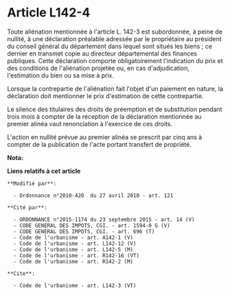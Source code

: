 # Article L142-4

Toute aliénation mentionnée à l'article L. 142-3 est subordonnée, à peine de nullité, à une déclaration préalable adressée
par le propriétaire au président du conseil général du département dans lequel sont situés les biens ; ce dernier en transmet
copie au directeur départemental des finances publiques. Cette déclaration comporte obligatoirement l'indication du prix et
des conditions de l'aliénation projetée ou, en cas d'adjudication, l'estimation du bien ou sa mise à prix. 

Lorsque la contrepartie de l'aliénation fait l'objet d'un paiement en nature, la déclaration doit mentionner le prix
d'estimation de cette contrepartie. 

Le silence des titulaires des droits de préemption et de substitution pendant trois mois à compter de la réception de la
déclaration mentionnée au premier alinéa vaut renonciation à l'exercice de ces droits. 

L'action en nullité prévue au premier alinéa se prescrit par cinq ans à compter de la publication de l'acte portant transfert
de propriété.

**Nota:**



**Liens relatifs à cet article**

	**Modifié par**:

	  - Ordonnance n°2010-420  du 27 avril 2010 - art. 121

	**Cité par**:

	  - ORDONNANCE n°2015-1174 du 23 septembre 2015 - art. 14 (V)
	  - CODE GENERAL DES IMPOTS, CGI. - art. 1594-0 G (V)
	  - CODE GENERAL DES IMPOTS, CGI. - art. 696 (T)
	  - Code de l'urbanisme - art. A142-1 (V)
	  - Code de l'urbanisme - art. L142-12 (V)
	  - Code de l'urbanisme - art. L142-5 (M)
	  - Code de l'urbanisme - art. R142-16 (VT)
	  - Code de l'urbanisme - art. R142-2 (M)

	**Cite**:

	  - Code de l'urbanisme - art. L142-3 (VT)
